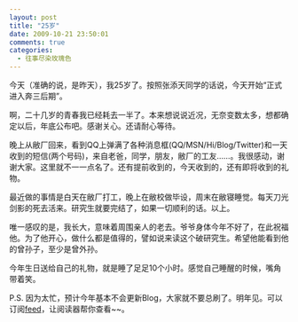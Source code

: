 ```yaml
---
layout: post
title: "25岁"
date: 2009-10-21 23:50:01
comments: true
categories:
  - 往事尽染玫瑰色
---
```

今天（准确的说，是昨天），我25岁了。按照张添天同学的话说，今天开始“正式进入奔三后期”。

啊，二十几岁的青春我已经耗去一半了。本来想说说近况，无奈变数太多，想都确定以后，年底公布吧。感谢关心。还请耐心等待。

晚上从敝厂回来，看到QQ上弹满了各种消息框(QQ/MSN/Hi/Blog/Twitter)和一天收到的短信(两个号码)，来自老爸，同学，朋友，敝厂的工友……。我很感动，谢谢大家。这里就不一一点名了。还有提前收到的，今天收到的，还有即将收到的礼物。

最近做的事情是白天在敝厂打工，晚上在敝校做毕设，周末在敝寝睡觉。每天刀光剑影的死去活来。研究生就要完结了，如果一切顺利的话。以上。

唯一感叹的是，我长大，意味着周围亲人的老去。爷爷身体今年不好了，在此祝福他。为了他开心，做什么都是值得的，譬如说来读这个破研究生。希望他能看到他的曾孙子，至少是曾外孙。

今年生日送给自己的礼物，就是睡了足足10个小时。感觉自己睡醒的时候，嘴角带着笑。

P.S. 因为太忙，预计今年基本不会更新Blog，大家就不要总刷了。明年见。可以订阅[feed][feed]，让阅读器帮你查看~~。

 [feed]: http://feed.liujiong.com/